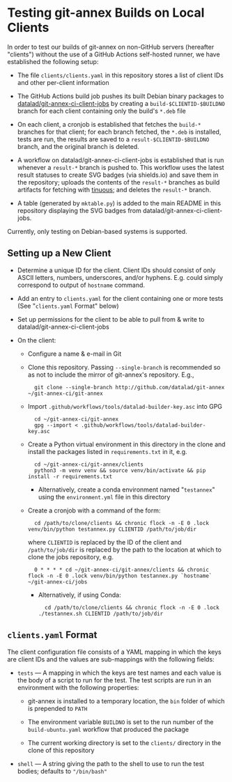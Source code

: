 Testing git-annex Builds on Local Clients
=========================================

In order to test our builds of git-annex on non-GitHub servers (hereafter
"clients") without the use of a GitHub Actions self-hosted runner, we have
established the following setup:

- The file `clients/clients.yaml` in this repository stores a list of client
  IDs and other per-client information

- The GitHub Actions build job pushes its built Debian binary packages to
  [datalad/git-annex-ci-client-jobs](https://github.com/datalad/git-annex-ci-client-jobs)
  by creating a `build-$CLIENTID-$BUILDNO` branch for each client containing
  only the build's `*.deb` file

- On each client, a cronjob is established that fetches the `build-*` branches
  for that client; for each branch fetched, the `*.deb` is installed, tests are
  run, the results are saved to a `result-$CLIENTID-$BUILDNO` branch, and the
  original branch is deleted.

- A workflow on datalad/git-annex-ci-client-jobs is established that is run
  whenever a `result-*` branch is pushed to.  This workflow uses the latest
  result statuses to create SVG badges (via shields.io) and save them in the
  repository; uploads the contents of the `result-*` branches as build
  artifacts for fetching with [tinuous](https://github.com/con/tinuous); and
  deletes the `result-*` branch.

- A table (generated by `mktable.py`) is added to the main README in this
  repository displaying the SVG badges from datalad/git-annex-ci-client-jobs.

Currently, only testing on Debian-based systems is supported.

Setting up a New Client
-----------------------

- Determine a unique ID for the client.  Client IDs should consist of only
  ASCII letters, numbers, underscores, and/or hyphens. E.g. could simply correspond
  to output of `hostname` command.

- Add an entry to `clients.yaml` for the client containing one or more tests
  (See "`clients.yaml` Format" below)

- Set up permissions for the client to be able to pull from & write to
  datalad/git-annex-ci-client-jobs

- On the client:

    - Configure a name & e-mail in Git

    - Clone this repository.  Passing `--single-branch` is recommended so as
      not to include the mirror of git-annex's repository. E.g.,

            git clone --single-branch http://github.com/datalad/git-annex ~/git-annex-ci/git-annex

    - Import `.github/workflows/tools/datalad-builder-key.asc` into GPG

            cd ~/git-annex-ci/git-annex
            gpg --import < .github/workflows/tools/datalad-builder-key.asc

    - Create a Python virtual environment in this directory in the clone and
      install the packages listed in `requirements.txt` in it, e.g.

            cd ~/git-annex-ci/git-annex/clients
            python3 -m venv venv && source venv/bin/activate && pip install -r requirements.txt

        - Alternatively, create a conda environment named "`testannex`" using
          the `environment.yml` file in this directory

    - Create a cronjob with a command of the form:

            cd /path/to/clone/clients && chronic flock -n -E 0 .lock venv/bin/python testannex.py CLIENTID /path/to/job/dir

      where `CLIENTID` is replaced by the ID of the client and
      `/path/to/job/dir` is replaced by the path to the location at which to
      clone the jobs repository, e.g.

            0 * * * * cd ~/git-annex-ci/git-annex/clients && chronic flock -n -E 0 .lock venv/bin/python testannex.py `hostname` ~/git-annex-ci/jobs

        - Alternatively, if using Conda:

                cd /path/to/clone/clients && chronic flock -n -E 0 .lock ./testannex.sh CLIENTID /path/to/job/dir


`clients.yaml` Format
---------------------

The client configuration file consists of a YAML mapping in which the keys are
client IDs and the values are sub-mappings with the following fields:

- `tests` — A mapping in which the keys are test names and each value is the
  body of a script to run for the test.  The test scripts are run in an
  environment with the following properties:

    - git-annex is installed to a temporary location, the `bin` folder of which
      is prepended to `PATH`

    - The environment variable `BUILDNO` is set to the run number of the
      `build-ubuntu.yaml` workflow that produced the package

    - The current working directory is set to the `clients/` directory in the
      clone of this repository

- `shell` — A string giving the path to the shell to use to run the test
  bodies; defaults to `"/bin/bash"`
